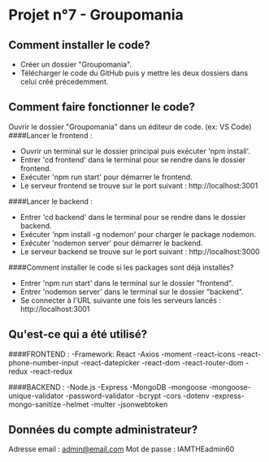 # Projet n°7 - Groupomania

## Comment installer le code?
   * Créer un dossier "Groupomania".
   * Télécharger le code du GitHub puis y mettre les deux dossiers dans celui créé précedemment.

## Comment faire fonctionner le code?
Ouvrir le dossier "Groupomania" dans un éditeur de code. (ex: VS Code)
####Lancer le frontend :
* Ouvrir un terminal sur le dossier principal puis exécuter 'npm install'.
* Entrer 'cd frontend' dans le terminal pour se rendre dans le dossier frontend.
* Exécuter 'npm run start' pour démarrer le frontend.
* Le serveur frontend se trouve sur le port suivant : http://localhost:3001

####Lancer le backend :
* Entrer 'cd backend' dans le terminal pour se rendre dans le dossier backend.
* Exécuter 'npm install -g nodemon' pour charger le package nodemon.
* Exécuter 'nodemon server' pour démarrer le backend.
* Le serveur backend se trouve sur le port suivant : http://localhost:3000

####Comment installer le code si les packages sont déjà installés?
* Entrer 'npm run start' dans le terminal sur le dossier "frontend".
* Entrer 'nodemon server' dans le terminal sur le dossier "backend".
* Se connecter à l'URL suivante une fois les serveurs lancés : http://localhost:3001

## Qu'est-ce qui a été utilisé?
####FRONTEND :
-Framework: React
-Axios
-moment
-react-icons
-react-phone-number-input
-react-datepicker
-react-dom
-react-router-dom
-redux
-react-redux

####BACKEND :
-Node.js
-Express
-MongoDB
-mongoose
-mongoose-unique-validator
-password-validator
-bcrypt
-cors
-dotenv
-express-mongo-sanitize
-helmet
-multer
-jsonwebtoken

## Données du compte administrateur?
Adresse email : admin@email.com
Mot de passe : IAMTHEadmin60